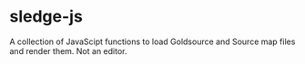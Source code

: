 sledge-js
=========

A collection of JavaScipt functions to load Goldsource and Source map files and render them. Not an editor.
